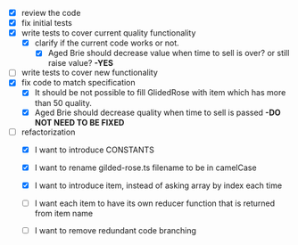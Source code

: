 - [x] review the code
- [x] fix initial tests
- [x] write tests to cover current quality functionality
  - [x] clarify if the current code works or not.
    - [x] Aged Brie should decrease value when time to sell is over? or still raise value? **-YES**
- [ ] write tests to cover new functionality
- [x] fix code to match specification
  - [x] It should be not possible to fill GlidedRose with item which has more than 50 quality.
  - [x] Aged Brie should decrease quality when time to sell is passed **-DO NOT NEED TO BE FIXED**
- [ ] refactorization
  - [x] I want to introduce CONSTANTS
  - [x] I want to rename gilded-rose.ts filename to be in camelCase
  - [x] I want to introduce item, instead of asking array by index each time 
  - [ ] I want each item to have its own reducer function that is returned from item name
  - [ ] I want to remove redundant code branching
  
  
